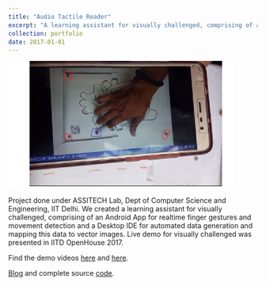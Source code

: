 ```yaml
---
title: "Audio Tactile Reader"
excerpt: "A learning assistant for visually challenged, comprising of an Android App for realtime finger gestures and movement detection and a Desktop IDE for automated data generation and mapping to vector images."
collection: portfolio
date: 2017-01-01
---
```


<img src='/images/tactile.png'><br>

Project done under ASSITECH Lab, Dept of Computer Science and Engineering, IIT Delhi. We created a learning assistant for visually challenged, comprising of an Android App for realtime finger gestures and movement detection and a Desktop IDE for automated data generation and mapping this data to vector images. Live demo for visually challenged was presented in IITD OpenHouse 2017.

Find the demo videos [here](https://drive.google.com/file/d/0BwqSn5OhABewdFE1VWJOaE5DNEk/view) and [here](https://drive.google.com/file/d/0BzTXwwDRhCetY2M2dUdMSzAxOGM/view).

[Blog](https://audiotactilereader.wordpress.com/) and complete source [code](https://github.com/prakharg24/audiotactilereader).
